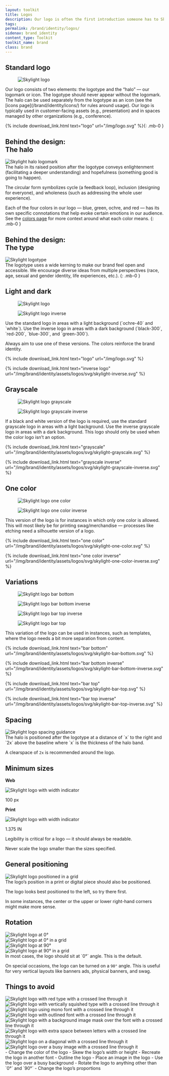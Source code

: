 ```yaml
---
layout: toolkit
title: Logos
description: Our logo is often the first introduction someone has to Skylight. It’s a powerful tool for representing ourselves to potential clients, partners, and prospective employees. We’ve provided some important rules for using our logo.
tags:
permalink: /brand/identity/logos/
sidenav: brand_identity
content_type: Toolkit
toolkit_name: brand
class: brand
---
```


<div class="brand__content-section grid">
  <h2 class="grid__heading">Standard logo</h2>
  <figure class="grid__image section__img w-100">
    <img class="px-2 py-6 w-75" src="/img/logo.svg" alt="Skylight logo">
  </figure>
  <div class="grid__content" markdown="1">
Our logo consists of two elements: the logotype and the “halo” — our logomark or icon. The logotype should never appear without the logomark. The halo can be used separately from the logotype as an icon (see the [icons page](/brand/identity/icons/) for rules around usage). Our logo is typically used in customer-facing assets (e.g., presentation) and in spaces managed by other organizations (e.g., conference).

{% include download_link.html
  text="logo"
  url="/img/logo.svg"
%}{: .mb-0 }
  </div>
</div>

<div class="brand__content-section grid">
  <hgroup class="grid__heading">
    <h2 class="mt-0">Behind the design: <br>The halo</h2>
  </hgroup>
  <div class="grid__image section__container d-flex w-100">
    <img class="w-75 py-6 mr-6" src="/img/brand/identity/logos/behind-the-design--halo.svg" alt="Skylight halo logomark">
  </div>
  <div class="grid__content" markdown="1">
The halo in its raised position after the logotype conveys enlightenment (facilitating a deeper understanding) and hopefulness (something good is going to happen).

The circular form symbolizes cycle (a feedback loop), inclusion (designing for everyone), and wholeness (such as addressing the whole user experience).

Each of the four colors in our logo — blue, green, ochre, and red — has its own specific connotations that help evoke certain emotions in our audience. See the [colors page](/brand/identity/colors/) for more context around what each color means.
{: .mb-0 }
  </div>
</div>

<div class="brand__content-section grid">
  <hgroup class="grid__heading">
    <h2 class="mt-0">Behind the design: <br>The type</h2>
  </hgroup>
  <div class="grid__image section__container w-100 d-flex">
    <img class="w-100" src="/img/brand/identity/logos/behind-the-design--type.svg" alt="Skylight logotype">
  </div>
  <div class="grid__content" markdown="1">
The logotype uses a wide kerning to make our brand feel open and accessible. We encourage diverse ideas from multiple perspectives (race, age, sexual and gender identity, life experiences, etc.).
{: .mb-0 }
  </div>
</div>

<div class="brand__content-section grid">
  <h2 class="grid__heading">Light and dark</h2>
  <div class="grid__image">
    <figure class="section__img w-100">
      <img class="px-2 py-6 w-50" src="/img/brand/identity/assets/logos/svg/skylight-logo.svg" alt="Skylight logo">
    </figure>
    <figure class="section__img w-100 bg-gray-darker">
      <img class="px-2 py-6 w-50" src="/img/brand/identity/assets/logos/svg/skylight-inverse.svg" alt="Skylight logo inverse">
    </figure>
  </div>
  <div class="grid__content" markdown="1">
Use the standard logo in areas with a light background (`ochre-40` and `white`). Use the inverse logo in areas with a dark background (`black-300`, `red-200`, `blue-300`, and `green-300`).

Always aim to use one of these versions. The colors reinforce the brand identity.

{% include download_link.html
  text="logo"
  url="/img/logo.svg"
%}

{% include download_link.html
  text="inverse logo"
  url="/img/brand/identity/assets/logos/svg/skylight-inverse.svg"
%}
  </div>
</div>

<div class="brand__content-section grid">
  <h2 class="grid__heading">Grayscale</h2>
  <div class="grid__image">
    <figure class="section__img w-100">
      <img class="px-2 py-6 w-50" src="/img/brand/identity/assets/logos/svg/skylight-grayscale.svg" alt="Skylight logo grayscale">
    </figure>
    <figure class="section__img w-100 bg-gray-darker">
      <img class="px-2 py-6 w-50" src="/img/brand/identity/assets/logos/svg/skylight-grayscale-inverse.svg" alt="Skylight logo grayscale inverse">
    </figure>
  </div>
  <div class="grid__content" markdown="1">
If a black and white version of the logo is required, use the standard grayscale logo in areas with a light background. Use the inverse grayscale logo in areas with a dark background. This logo should only be used when the color logo isn’t an option.

{% include download_link.html
  text="grayscale"
  url="/img/brand/identity/assets/logos/svg/skylight-grayscale.svg"
%}

{% include download_link.html
  text="grayscale inverse"
  url="/img/brand/identity/assets/logos/svg/skylight-grayscale-inverse.svg"
%}
  </div>
</div>

<div class="brand__content-section grid">
  <h2 class="grid__heading">One color</h2>
  <div class="grid__image">
    <figure class="section__img w-100">
      <img class="px-2 py-6 w-50" src="/img/brand/identity/assets/logos/svg/skylight-one-color.svg" alt="Skylight logo one color">
    </figure>
    <figure class="section__img w-100 bg-gray-darker">
      <img class="px-2 py-6 w-50" src="/img/brand/identity/assets/logos/svg/skylight-one-color-inverse.svg" alt="Skylight logo one color inverse">
    </figure>
  </div>
  <div class="grid__content" markdown="1">
This version of the logo is for instances in which only one color is allowed. This will most likely be for printing swag/merchandise — processes like etching need a silhouette version of a logo.

{% include download_link.html
  text="one color"
  url="/img/brand/identity/assets/logos/svg/skylight-one-color.svg"
%}

{% include download_link.html
  text="one color inverse"
  url="/img/brand/identity/assets/logos/svg/skylight-one-color-inverse.svg"
%}
  </div>
</div>

<div class="brand__content-section grid">
  <h2 class="grid__heading">Variations</h2>
  <div class="grid__image">
    <div class="section__container">
      <div class="d-flex align-items-center justify-content-center">
        <figure class="d-flex align-items-center justify-content-center w-100 mb-0">
          <img class="px-2 py-6 w-50" src="/img/brand/identity/assets/logos/svg/skylight-bar-bottom.svg" alt="Skylight logo bar bottom">
        </figure>
        <figure class="d-flex align-items-center justify-content-center w-100 bg-gray-darker mb-0">
          <img class="px-2 py-6 w-50" src="/img/brand/identity/assets/logos/svg/skylight-bar-bottom-inverse.svg" alt="Skylight logo bar bottom inverse">
        </figure>
      </div>
      <div class="d-flex align-items-center justify-content-center">
        <figure class="d-flex align-items-center justify-content-center w-100 bg-gray-darker mb-0">
          <img class="px-2 py-6 w-50" src="/img/brand/identity/assets/logos/svg/skylight-bar-top-inverse.svg" alt="Skylight logo bar top inverse">
        </figure>
        <figure class="d-flex align-items-center justify-content-center w-100 mb-0">
          <img class="px-2 py-6 w-50" src="/img/brand/identity/assets/logos/svg/skylight-bar-top.svg" alt="Skylight logo bar top">
        </figure>
      </div>
    </div>
  </div>
  <div class="grid__content" markdown="1">
This variation of the logo can be used in instances, such as templates, where the logo needs a bit more separation from content.

{% include download_link.html
  text="bar bottom"
  url="/img/brand/identity/assets/logos/svg/skylight-bar-bottom.svg"
%}

{% include download_link.html
  text="bar bottom inverse"
  url="/img/brand/identity/assets/logos/svg/skylight-bar-bottom-inverse.svg"
%}

{% include download_link.html
  text="bar top"
  url="/img/brand/identity/assets/logos/svg/skylight-bar-top.svg"
%}

{% include download_link.html
  text="bar top inverse"
  url="/img/brand/identity/assets/logos/svg/skylight-bar-top-inverse.svg"
%}
  </div>
</div>

<div class="brand__content-section grid">
  <h2 class="grid__heading">Spacing</h2>
  <div class="grid__image section__img p-5">
    <img class="w-75" src="/img/brand/identity/logos/spacing.svg" alt="Skylight logo spacing guidance">
  </div>
  <div class="grid__content" markdown="1">
The halo is positioned after the logotype at a distance of `x` to the right and `2x` above the baseline where `x` is the thickness of the halo band.

A clearspace of `2x` is recommended around the logo.
  </div>
</div>

<div class="brand__content-section grid">
  <h2 class="grid__heading">Minimum sizes</h2>
  <div class="grid__image">
    <div class="section__img justify-content-evenly py-5">
      <div class="text-center">
        <p><b>Web</b></p>
        <img class="img--min-size" src="/img/brand/identity/logos/minimum-sizes.svg" alt="Skylight logo with width indicator">
        <p class="text-brand-info mt-2 font-2xs">100 px</p>
      </div>
      <div class="text-center">
        <p><b>Print</b></p>
        <img class="img--min-size" src="/img/brand/identity/logos/minimum-sizes.svg" alt="Skylight logo with width indicator">
        <p class="text-brand-info mt-2 font-2xs">1.375 IN</p>
      </div>
    </div>
  </div>
  <div class="grid__content" markdown="1">
Legibility is critical for a logo — it should always be readable.

Never scale the logo smaller than the sizes specified.
  </div>
</div>

<div class="brand__content-section grid">
  <h2 class="grid__heading">General positioning</h2>
  <div class="grid__image section__img p-5">
    <img class="" src="/img/brand/identity/logos/general-positioning.svg" alt="Skylight logo positioned in a grid">
  </div>
  <div class="grid__content" markdown="1">
The logo’s position in a print or digital piece should also be positioned.

The logo looks best positioned to the left, so try there first.

In some instances, the center or the upper or lower right-hand corners might make more sense.
  </div>
</div>

<div class="brand__content-section grid">
  <h2 class="grid__heading">Rotation</h2>
  <div class="grid__image section__container p-5">
    <div class="row">
      <div class="col-md-6 d-flex align-items-center justify-content-center">
        <img src="/img/brand/identity/logos/positioning/top-left.svg" alt="Skylight logo at 0°">
      </div>
      <div class="col-md-6 text-center mt-5 mt-md-0">
        <img src="/img/brand/identity/logos/positioning/top-right.svg" alt="Skylight logo at 0° in a grid">
      </div>
    </div>
    <div class="row mt-md-5">
      <div class="col-md-6 text-center mt-5 mt-md-0">
        <img src="/img/brand/identity/logos/positioning/bottom-left.svg" alt="Skylight logo at 90°">
      </div>
      <div class="col-md-6 text-center mt-5 mt-md-0">
        <img src="/img/brand/identity/logos/positioning/bottom-right.svg" alt="Skylight logo at 90° in a grid">
      </div>
    </div>
  </div>
  <div class="grid__content" markdown="1">
In most cases, the logo should sit at `0°` angle. This is the default.

On special occasions, the logo can be turned on a `90°` angle. This is useful for very vertical layouts like banners ads, physical banners, and swag.
  </div>
</div>

<div class="brand__content-section grid section__things-to-avoid">
  <h2 class="grid__heading">Things to avoid</h2>
  <div class="grid__image section__img p-5">
    <div class="grid-col">
      <img src="/img/brand/identity/logos/things-to-avoid/red-type.svg" alt="Skylight logo with red type with a crossed line through it">
    </div>
    <div class="grid-col">
      <img src="/img/brand/identity/logos/things-to-avoid/squished-type.svg" alt="Skylight logo with vertically squished type with a crossed line through it">
    </div>
    <div class="grid-col">
      <img src="/img/brand/identity/logos/things-to-avoid/mono-type.svg" alt="Skylight logo using mono font with a crossed line through it">
    </div>
    <div class="grid-col">
      <img src="/img/brand/identity/logos/things-to-avoid/outline-type.svg" alt="Skylight logo with outlined font with a crossed line through it">
    </div>
    <div class="grid-col">
      <img src="/img/brand/identity/logos/things-to-avoid/image-type.svg" alt="Skylight logo with a background image mask over the font with a crossed line through it">
    </div>
    <div class="grid-col">
      <img src="/img/brand/identity/logos/things-to-avoid/spaced-type.svg" alt="Skylight logo with extra space between letters with a crossed line through it">
    </div>
    <div class="grid-col">
      <img src="/img/brand/identity/logos/things-to-avoid/diagonal.svg" alt="Skylight logo on a diagonal with a crossed line through it">
    </div>
    <div class="grid-col">
      <img src="/img/brand/identity/logos/things-to-avoid/bg-image.svg" alt="Skylight logo over a busy image with a crossed line through it">
    </div>
  </div>
  <div class="grid__content" markdown="1">
- Change the color of the logo
- Skew the logo’s width or height
- Recreate the logo in another font
- Outline the logo
- Place an image in the logo
- Use the logo over a busy background
- Rotate the logo to anything other than `0°` and `90°`
- Change the logo’s proportions
</div>
</div>

